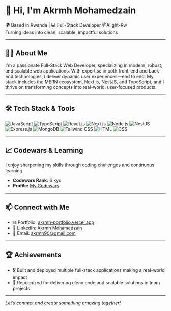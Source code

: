 # 👋 Hi, I'm Akrmh Mohamedzain

🌍 Based in Rwanda | 💻 Full-Stack Developer @Alight-Rw  
Turning ideas into clean, scalable, impactful solutions

---

## 🧑‍💻 About Me

I'm a passionate Full-Stack Web Developer, specializing in modern, robust, and scalable web applications. With expertise in both front-end and back-end technologies, I deliver dynamic user experiences—end to end. My stack includes the MERN ecosystem, Next.js, NestJS, and TypeScript, and I thrive on transforming concepts into real-world, user-focused products.

---


## 🛠️ Tech Stack & Tools

![JavaScript](https://img.shields.io/badge/JavaScript-F7DF1E?style=flat&logo=javascript&logoColor=black)
![TypeScript](https://img.shields.io/badge/TypeScript-3178C6?style=flat&logo=typescript&logoColor=white)
![React.js](https://img.shields.io/badge/React-61DAFB?style=flat&logo=react&logoColor=black)
![Next.js](https://img.shields.io/badge/Next.js-000000?style=flat&logo=nextdotjs&logoColor=white)
![Node.js](https://img.shields.io/badge/Node.js-339933?style=flat&logo=nodedotjs&logoColor=white)
![NestJS](https://img.shields.io/badge/NestJS-E0234E?style=flat&logo=nestjs&logoColor=white)
![Express.js](https://img.shields.io/badge/Express.js-000000?style=flat&logo=express&logoColor=white)
![MongoDB](https://img.shields.io/badge/MongoDB-47A248?style=flat&logo=mongodb&logoColor=white)
![Tailwind CSS](https://img.shields.io/badge/Tailwind_CSS-38B2AC?style=flat&logo=tailwind-css&logoColor=white)
![HTML](https://img.shields.io/badge/HTML-E34F26?style=flat&logo=html5&logoColor=white)
![CSS](https://img.shields.io/badge/CSS-1572B6?style=flat&logo=css3&logoColor=white)
  
---

## 📈 Codewars & Learning

I enjoy sharpening my skills through coding challenges and continuous learning.

- **Codewars Rank:** 6 kyu  
- **Profile:** [My Codewars](https://www.codewars.com/users/Akrmh)

---

## 📫 Connect with Me

- 🌐 Portfolio: [akrmh-portfolio.vercel.app](https://akrmh-portfolio.vercel.app/)
- 💼 LinkedIn: [Akrmh Mohamedzain](https://www.linkedin.com/in/akrmh-mohamedzain-74774a178/)
- 📧 Email: akrmh90@gmail.com

---

## 🏆 Achievements

- 🎖️ Built and deployed multiple full-stack applications making a real-world impact
- 🥇 Recognized for delivering clean code and scalable solutions in team projects

---

*Let’s connect and create something amazing together!*

